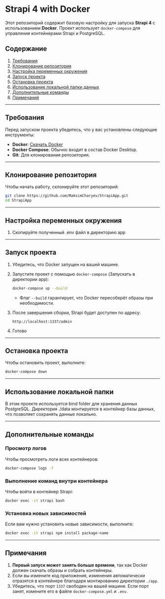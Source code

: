 # Strapi 4 with Docker

Этот репозиторий содержит базовую настройку для запуска **Strapi 4** с использованием **Docker**. Проект использует `docker-compose` для управления контейнерами Strapi и PostgreSQL.

## Содержание

1. [Требования](#требования)
2. [Клонирование репозитория](#клонирование-репозитория)
3. [Настройка переменных окружения](#настройка-переменных-окружения)
4. [Запуск проекта](#запуск-проекта)
5. [Остановка проекта](#остановка-проекта)
6. [Использование локальной папки данных](#использование-локальной-папки)
7. [Дополнительные команды](#дополнительные-команды)
8. [Примечания](#примечания)

---

## Требования

Перед запуском проекта убедитесь, что у вас установлены следующие инструменты:

- **Docker**: [Скачать Docker](https://www.docker.com/products/docker-desktop)
- **Docker Compose**: Обычно входит в состав Docker Desktop.
- **Git**: Для клонирования репозитория.

---

## Клонирование репозитория

Чтобы начать работу, склонируйте этот репозиторий:

```bash
git clone https://github.com/MaksimCharyev/StrapiApp.git
cd StrapiApp
```

---

## Настройка переменных окружения

1. Скопируйте полученный .env файл в директорию app
---

## Запуск проекта

1. Убедитесь, что Docker запущен на вашей машине.

2. Запустите проект с помощью `docker-compose` (Запускать в директории app):
   ```bash
   docker-compose up --build
   ```

   - Флаг `--build` гарантирует, что Docker пересоберёт образы при необходимости.

3. После завершения сборки, Strapi будет доступен по адресу:
   ```
   http://localhost:1337/admin
   ```

4. Готово

---

## Остановка проекта

Чтобы остановить проект, выполните:

```bash
docker-compose down
```

---

## Использование локальной папки

В этом проекте используется bind folder для хранения данных PostgreSQL. Директория ./data монтируется в контейнер базы данных, что позволяет сохранять данные локально.

---

## Дополнительные команды

### Просмотр логов

Чтобы просмотреть логи всех контейнеров:

```bash
docker-compose logs -f
```

### Выполнение команд внутри контейнера

Чтобы войти в контейнер Strapi:

```bash
docker exec -it strapi bash
```

### Установка новых зависимостей

Если вам нужно установить новые зависимости, выполните:

```bash
docker exec -it strapi npm install package-name
```

---

## Примечания

1. **Первый запуск может занять больше времени**, так как Docker должен скачать образы и собрать контейнеры.
2. Если вы измените код приложения, изменения автоматически отразятся в контейнере благодаря монтированию директории `./app`.
3. Убедитесь, что порт `1337` свободен на вашей машине. Если порт занят, измените его в файле `docker-compose.yml` и `.env`.